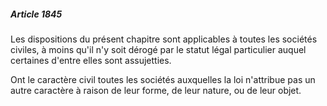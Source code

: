 ##### Article 1845

Les dispositions du présent chapitre sont applicables à toutes les sociétés civiles, à moins qu'il n'y soit dérogé par le statut légal particulier auquel certaines d'entre elles sont assujetties.

Ont le caractère civil toutes les sociétés auxquelles la loi n'attribue pas un autre caractère à raison de leur forme, de leur nature, ou de leur objet.

